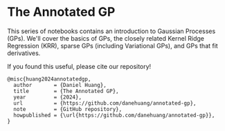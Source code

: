 # The Annotated GP

This series of notebooks contains an introduction to Gaussian Processes (GPs).
We'll cover the basics of GPs, the closely related Kernel Ridge Regression (KRR),
sparse GPs (including Variational GPs), and GPs that fit derivatives.

If you found this useful, please cite our repository!
```
@misc{huang2024annotatedgp,
  author       = {Daniel Huang},
  title        = {The Annotated GP},
  year         = {2024},
  url          = {https://github.com/danehuang/annotated-gp},
  note         = {GitHub repository},
  howpublished = {\url{https://github.com/danehuang/annotated-gp}},
}
```
